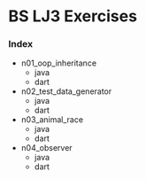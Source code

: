# BS LJ3 Exercises

### Index
- n01_oop_inheritance
  - java
  - dart
- n02_test_data_generator
  - java
  - dart
- n03_animal_race
  - java
  - dart
- n04_observer
  - java
  - dart
